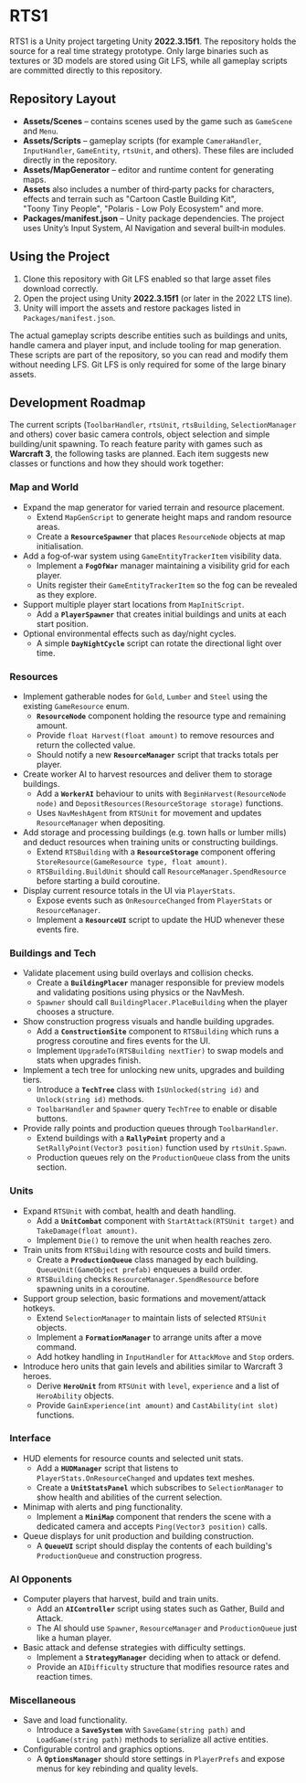 # RTS1

RTS1 is a Unity project targeting Unity **2022.3.15f1**. The repository holds the source for a real time strategy prototype. Only large binaries such as textures or 3D models are stored using Git LFS, while all gameplay scripts are committed directly to this repository.

## Repository Layout

- **Assets/Scenes** – contains scenes used by the game such as `GameScene` and `Menu`.
- **Assets/Scripts** – gameplay scripts (for example `CameraHandler`, `InputHandler`, `GameEntity`, `rtsUnit`, and others). These files are included directly in the repository.
- **Assets/MapGenerator** – editor and runtime content for generating maps.
- **Assets** also includes a number of third‑party packs for characters, effects and terrain such as "Cartoon Castle Building Kit", "Toony Tiny People", "Polaris - Low Poly Ecosystem" and more.
- **Packages/manifest.json** – Unity package dependencies. The project uses Unity’s Input System, AI Navigation and several built‑in modules.

## Using the Project

1. Clone this repository with Git LFS enabled so that large asset files download correctly.
2. Open the project using Unity **2022.3.15f1** (or later in the 2022 LTS line).
3. Unity will import the assets and restore packages listed in `Packages/manifest.json`.

The actual gameplay scripts describe entities such as buildings and units, handle camera and player input, and include tooling for map generation. These scripts are part of the repository, so you can read and modify them without needing LFS. Git LFS is only required for some of the large binary assets.


## Development Roadmap

The current scripts (`ToolbarHandler`, `rtsUnit`, `rtsBuilding`, `SelectionManager` and others) cover basic camera controls, object selection and simple building/unit spawning. To reach feature parity with games such as **Warcraft 3**, the following tasks are planned.  Each item suggests new classes or functions and how they should work together:

### Map and World

- Expand the map generator for varied terrain and resource placement.
  - Extend `MapGenScript` to generate height maps and random resource areas.
  - Create a **`ResourceSpawner`** that places `ResourceNode` objects at map initialisation.
- Add a fog‑of‑war system using `GameEntityTrackerItem` visibility data.
  - Implement a **`FogOfWar`** manager maintaining a visibility grid for each player.
  - Units register their `GameEntityTrackerItem` so the fog can be revealed as they explore.
- Support multiple player start locations from `MapInitScript`.
  - Add a **`PlayerSpawner`** that creates initial buildings and units at each start position.
- Optional environmental effects such as day/night cycles.
  - A simple **`DayNightCycle`** script can rotate the directional light over time.
### Resources

- Implement gatherable nodes for `Gold`, `Lumber` and `Steel` using the existing `GameResource` enum.
  - **`ResourceNode`** component holding the resource type and remaining amount.
  - Provide `float Harvest(float amount)` to remove resources and return the collected value.
  - Should notify a new **`ResourceManager`** script that tracks totals per player.
- Create worker AI to harvest resources and deliver them to storage buildings.
  - Add a **`WorkerAI`** behaviour to units with `BeginHarvest(ResourceNode node)` and `DepositResources(ResourceStorage storage)` functions.
  - Uses `NavMeshAgent` from `RTSUnit` for movement and updates `ResourceManager` when depositing.
- Add storage and processing buildings (e.g. town halls or lumber mills) and deduct resources when training units or constructing buildings.
  - Extend `RTSBuilding` with a **`ResourceStorage`** component offering `StoreResource(GameResource type, float amount)`.
  - `RTSBuilding.BuildUnit` should call `ResourceManager.SpendResource` before starting a build coroutine.
- Display current resource totals in the UI via `PlayerStats`.
  - Expose events such as `OnResourceChanged` from `PlayerStats` or `ResourceManager`.
  - Implement a **`ResourceUI`** script to update the HUD whenever these events fire.

### Buildings and Tech

- Validate placement using build overlays and collision checks.
  - Create a **`BuildingPlacer`** manager responsible for preview models and validating positions using physics or the NavMesh.
  - `Spawner` should call `BuildingPlacer.PlaceBuilding` when the player chooses a structure.
- Show construction progress visuals and handle building upgrades.
  - Add a **`ConstructionSite`** component to `RTSBuilding` which runs a progress coroutine and fires events for the UI.
  - Implement `UpgradeTo(RTSBuilding nextTier)` to swap models and stats when upgrades finish.
- Implement a tech tree for unlocking new units, upgrades and building tiers.
  - Introduce a **`TechTree`** class with `IsUnlocked(string id)` and `Unlock(string id)` methods.
  - `ToolbarHandler` and `Spawner` query `TechTree` to enable or disable buttons.
- Provide rally points and production queues through `ToolbarHandler`.
  - Extend buildings with a **`RallyPoint`** property and a `SetRallyPoint(Vector3 position)` function used by `rtsUnit.Spawn`.
  - Production queues rely on the `ProductionQueue` class from the units section.
### Units

- Expand `RTSUnit` with combat, health and death handling.
  - Add a **`UnitCombat`** component with `StartAttack(RTSUnit target)` and `TakeDamage(float amount)`.
  - Implement `Die()` to remove the unit when health reaches zero.
- Train units from `RTSBuilding` with resource costs and build timers.
  - Create a **`ProductionQueue`** class managed by each building. `QueueUnit(GameObject prefab)` enqueues a build order.
  - `RTSBuilding` checks `ResourceManager.SpendResource` before spawning units in a coroutine.
- Support group selection, basic formations and movement/attack hotkeys.
  - Extend `SelectionManager` to maintain lists of selected `RTSUnit` objects.
  - Implement a **`FormationManager`** to arrange units after a move command.
  - Add hotkey handling in `InputHandler` for `AttackMove` and `Stop` orders.
- Introduce hero units that gain levels and abilities similar to Warcraft 3 heroes.
  - Derive **`HeroUnit`** from `RTSUnit` with `level`, `experience` and a list of `HeroAbility` objects.
  - Provide `GainExperience(int amount)` and `CastAbility(int slot)` functions.
### Interface

- HUD elements for resource counts and selected unit stats.
  - Add a **`HUDManager`** script that listens to `PlayerStats.OnResourceChanged` and updates text meshes.
  - Create a **`UnitStatsPanel`** which subscribes to `SelectionManager` to show health and abilities of the current selection.
- Minimap with alerts and ping functionality.
  - Implement a **`MiniMap`** component that renders the scene with a dedicated camera and accepts `Ping(Vector3 position)` calls.
- Queue displays for unit production and building construction.
  - A **`QueueUI`** script should display the contents of each building's `ProductionQueue` and construction progress.
### AI Opponents

- Computer players that harvest, build and train units.
  - Add an **`AIController`** script using states such as Gather, Build and Attack.
  - The AI should use `Spawner`, `ResourceManager` and `ProductionQueue` just like a human player.
- Basic attack and defense strategies with difficulty settings.
  - Implement a **`StrategyManager`** deciding when to attack or defend.
  - Provide an `AIDifficulty` structure that modifies resource rates and reaction times.
### Miscellaneous

- Save and load functionality.
  - Introduce a **`SaveSystem`** with `SaveGame(string path)` and `LoadGame(string path)` methods to serialize all active entities.
- Configurable control and graphics options.
  - A **`OptionsManager`** should store settings in `PlayerPrefs` and expose menus for key rebinding and quality levels.
